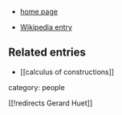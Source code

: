 
* [home page](http://sanskrit.inria.fr/huet/)

* [Wikipedia entry](http://en.wikipedia.org/wiki/G%C3%A9rard_Huet)

## Related entries

* [[calculus of constructions]]

category: people

[[!redirects Gerard Huet]]

